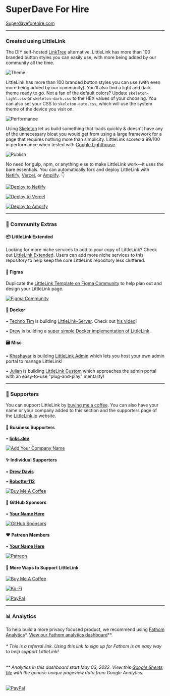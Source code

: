 # SuperDave For Hire 
[Superdaveforehire.com](https://superdaveforehire.com)


--- 
### Created using LittleLink
The DIY self-hosted <a href="https://linktr.ee/" target="_blank" rel="noopener">LinkTree</a> alternative. LittleLink has more than 100 branded button styles you can easily use, with more being added by our community all the time.

![Theme](https://cdn.cottle.cloud/littlelink/themesupport.gif)

LittleLink has more than 100 branded button styles you can use (with even more being added by our community). You'll also find a light and dark theme ready to go. Not a fan of the default colors? Update `skeleton-light.css` or `skeleton-dark.css` to the HEX values of your choosing. You can also set your CSS to `skeleton-auto.css`, which will use the system theme of the device you visit on.

![Performance](https://cdn.cottle.cloud/littlelink/Lighthouse.svg)

Using [Skeleton](http://getskeleton.com/) let us build something that loads quickly & doesn't have any of the unnecessary bloat you would get from using a large framework for a page that requires nothing more than simplicity. LittleLink scored a 99/100 in performance when tested with [Google Lighthouse](https://developers.google.com/web/tools/lighthouse).

![Publish](https://cdn.cottle.cloud/littlelink/Publish.svg)

No need for gulp, npm, or anything else to make LittleLink work—it uses the bare essentials. You can automatically fork and deploy LittleLink with [Netlify](https://www.netlify.com/), [Vercel](https://vercel.com/), or [Amplify](https://aws.amazon.com/amplify). 👇️

[![Deploy to Netlify](https://cdn.cottle.cloud/littlelink/button-deploy-netlify.svg)](https://app.netlify.com/start/deploy?repository=https://github.com/sethcottle/littlelink)

[![Deploy to Vercel](https://cdn.cottle.cloud/littlelink/button-deploy-vercel.svg)](https://vercel.com/new/clone?repository-url=https%3A%2F%2Fgithub.com%2Fsethcottle%2Flittlelink&project-name=littlelink&repository-name=littlelink)

[![Deploy to Amplify](https://cdn.cottle.cloud/littlelink/button-deploy-amplify.svg)](https://console.aws.amazon.com/amplify/home#/deploy?repo=https://github.com/sethcottle/littlelink)

---

### 🤝 Community Extras

#### 📦 LittleLink Extended
Looking for more niche services to add to your copy of LittleLink? Check out [LittleLink Extended](https://github.com/sethcottle/littlelink-extended). Users can add more niche services to this repository to help keep the core LittleLink repository less cluttered.

#### 🎨 Figma
Duplicate the [LittleLink Template on Figma Community](https://www.figma.com/community/file/846568099968305613) to help plan out and design your LittleLink page.

[![Figma Community](https://cdn.cottle.cloud/littlelink/button-figma-community.svg)](https://www.figma.com/community/file/846568099968305613)

#### 🐋 Docker
• [Techno Tim](https://github.com/timothystewart6) is building [LittleLink-Server](https://github.com/techno-tim/littlelink-server). Check out [his video](https://youtu.be/42SqfI_AjXU)!

• [Drew](https://github.com/davisdre) is building a [super simple Docker implementation of LittleLink](https://github.com/davisdre/littlelink).

#### 🗃️ Misc
• [Khashayar](https://github.com/khashayarzavosh) is building [LittleLink Admin](https://github.com/khashayarzavosh/admin-littlelink) which lets you host your own admin portal to manage LittleLink!

• [Julian](https://github.com/JulianPrieber) is building [LittleLink Custom](https://github.com/JulianPrieber/littlelink-custom) which approaches the admin portal with an easy-to-use "plug-and-play" mentality!

---

### 💖 Supporters
You can support LittleLink by [buying me a coffee](https://www.buymeacoffee.com/seth). You can also have your name or your company added to this section and the supporters page of the [LittleLink.io](https://littlelink.io) website.

#### 🏢 Business Supporters
• **[links.dev](https://github.com/fatih-yavuz/links.dev)**

[![Add Your Company Name](https://cdn.cottle.cloud/littlelink/button-buy-me-a-coffee-company.svg)](https://www.buymeacoffee.com/seth/e/50574)

#### ✨ Individual Supporters
• **[Drew Davis](https://connect.davisdre.me)**

• **[Robotter112](https://robotter112.de/)**

[![Buy Me A Coffee](https://cdn.cottle.cloud/littlelink/button-buy-me-a-coffee-individual.svg)](https://www.buymeacoffee.com/seth/e/50573)

#### 🐙 GitHub Sponsors
• **[Your Name Here](https://github.com/sponsors/sethcottle)**

[![GitHub Sponsors](https://cdn.cottle.cloud/littlelink/button-github-sponsors.svg)](https://github.com/sponsors/sethcottle)

#### ❤️ Patreon Members
• **[Your Name Here](https://www.patreon.com/sethcottle)**

[![Patreon](https://cdn.cottle.cloud/littlelink/button-patreon.svg)](https://www.patreon.com/sethcottle)


#### 🥰 More Ways to Support LittleLink
[![Buy Me A Coffee](https://cdn.cottle.cloud/littlelink/button-buy-me-a-coffee.svg)](https://www.buymeacoffee.com/seth/)

[![Ko-Fi](https://cdn.cottle.cloud/littlelink/button-ko-fi.svg)](https://ko-fi.com/sethcottle)

[![PayPal](https://cdn.cottle.cloud/littlelink/button-paypal.svg)](https://paypal.me/sethcottle/)

---

### 📊 Analytics

To help build a more privacy focused product, we recommend using [Fathom Analytics](https://usefathom.com/ref/EQVZMV)*. [View our Fathom analytics dashboard](https://app.usefathom.com/share/xbmnwxxl/littlelink.io#/?filters=%5B%5D&range=last_7_days&site=2251799827005303)**.

###### * This is a referral link. Using this link to sign up for Fathom is an easy way to help support LittleLink!

###### ** Analytics in this dashboard start May 03, 2022. View this [Google Sheets file](https://docs.google.com/spreadsheets/d/1GL4SroAdH-OZphBVR5z-BoSukHIEVJfao25q_e9-Ii8/edit?usp=sharing) with the generic unique pageview data from Google Analytics.

[![PayPal](https://cdn.cottle.cloud/littlelink/button-fathom-analytics.svg)](https://usefathom.com/ref/EQVZMV)
